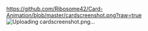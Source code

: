 https://github.com/Ribosome42/Card-Animation/blob/master/cardscreenshot.png?raw=true
![Uploading cardscreenshot.png…]()
